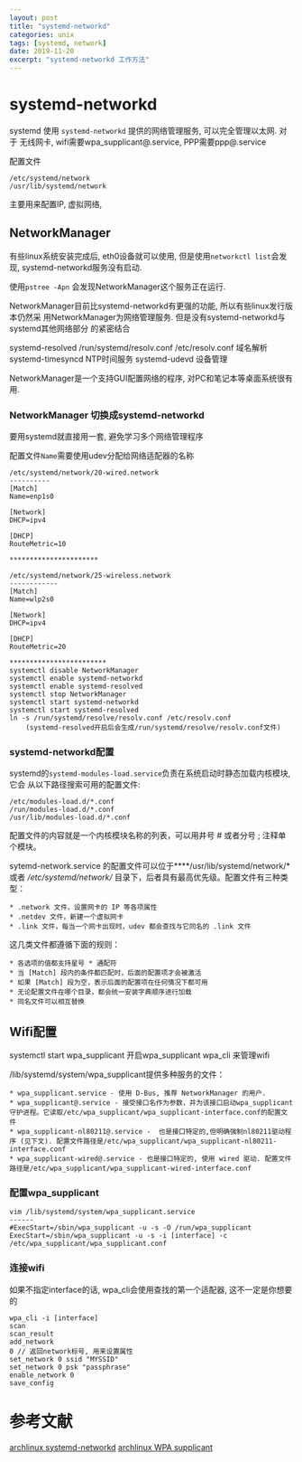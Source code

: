 ```yaml
---
layout: post
title: "systemd-networkd"
categories: unix
tags: [systemd, network]
date: 2019-11-20
excerpt: "systemd-networkd 工作方法"
---
```


# systemd-networkd
systemd 使用 `systemd-networkd` 提供的网络管理服务, 可以完全管理以太网. 对于
无线网卡, wifi需要wpa_supplicant@.service, PPP需要ppp@.service

配置文件
	
	/etc/systemd/network
	/usr/lib/systemd/network

主要用来配置IP, 虚拟网络, 


## NetworkManager
有些linux系统安装完成后, eth0设备就可以使用, 但是使用`networkctl list`会发现,
systemd-networkd服务没有启动.

使用`pstree -Apn` 会发现NetworkManager这个服务正在运行.

NetworkManager目前比systemd-networkd有更强的功能, 所以有些linux发行版本仍然采
用NetworkManager为网络管理服务. 但是没有systemd-networkd与systemd其他网络部分
的紧密结合

systemd-resolved /run/systemd/resolv.conf /etc/resolv.conf 域名解析
systemd-timesyncd NTP时间服务
systemd-udevd 设备管理

NetworkManager是一个支持GUI配置网络的程序, 对PC和笔记本等桌面系统很有用.


### NetworkManager 切换成systemd-networkd
要用systemd就直接用一套, 避免学习多个网络管理程序

配置文件`Name`需要使用udev分配给网络适配器的名称

	/etc/systemd/network/20-wired.network
	----------
	[Match]
	Name=enp1s0

	[Network]
	DHCP=ipv4

	[DHCP]
	RouteMetric=10
	
	**********************

	/etc/systemd/network/25-wireless.network
	------------
	[Match]
	Name=wlp2s0

	[Network]
	DHCP=ipv4

	[DHCP]
	RouteMetric=20

	************************
	systemctl disable NetworkManager
	systemctl enable systemd-networkd
	systemctl enable systemd-resolved
	systemctl stop NetworkManager
	systemctl start systemd-networkd
	systemctl start systemd-resolved
	ln -s /run/systemd/resolve/resolv.conf /etc/resolv.conf 
		(systemd-resolved开启后会生成/run/systemd/resolve/resolv.conf文件)


### systemd-networkd配置
systemd的`systemd-modules-load.service`负责在系统启动时静态加载内核模块, 它会
从以下路径搜索可用的配置文件:

	/etc/modules-load.d/*.conf
	/run/modules-load.d/*.conf
	/usr/lib/modules-load.d/*.conf

配置文件的内容就是一个内核模块名称的列表，可以用井号 # 或者分号 ; 注释单个模块。

sytemd-network.service 的配置文件可以位于****/usr/lib/systemd/network/* 
或者 */etc/systemd/network/* 目录下，后者具有最高优先级。配置文件有三种类型：

	* .network 文件，设置网卡的 IP 等各项属性
	* .netdev 文件，新建一个虚拟网卡
	* .link 文件，每当一个网卡出现时，udev 都会查找与它同名的 .link 文件

这几类文件都遵循下面的规则：
	
	* 各选项的值都支持星号 * 通配符
	* 当 [Match] 段内的条件都匹配时，后面的配置项才会被激活
	* 如果 [Match] 段为空，表示后面的配置项在任何情况下都可用
	* 无论配置文件在哪个目录，都会统一安装字典顺序进行加载
	* 同名文件可以相互替换

## Wifi配置
systemctl start wpa_supplicant 开启wpa_supplicant
wpa_cli 来管理wifi

/lib/systemd/system/wpa_supplicant提供多种服务的文件：

	* wpa_supplicant.service - 使用 D-Bus, 推荐 NetworkManager 的用户.
	* wpa_supplicant@.service - 接受接口名作为参数，并为该接口启动wpa_supplicant守护进程。它读取/etc/wpa_supplicant/wpa_supplicant-interface.conf的配置文件
	* wpa_supplicant-nl80211@.service -  也是接口特定的,但明确强制nl80211驱动程序 (见下文). 配置文件路径是/etc/wpa_supplicant/wpa_supplicant-nl80211-interface.conf
	* wpa_supplicant-wired@.service - 也是接口特定的, 使用 wired 驱动. 配置文件路径是/etc/wpa_supplicant/wpa_supplicant-wired-interface.conf
	
### 配置wpa_supplicant

	vim /lib/systemd/system/wpa_supplicant.service
	------
	#ExecStart=/sbin/wpa_supplicant -u -s -O /run/wpa_supplicant
	ExecStart=/sbin/wpa_supplicant -u -s -i [interface] -c /etc/wpa_supplicant/wpa_supplicant.conf

### 连接wifi
如果不指定interface的话, wpa_cli会使用查找的第一个适配器, 这不一定是你想要的

	wpa_cli -i [interface]
	scan
	scan_result
	add_network
	0 // 返回network标号, 用来设置属性
	set_network 0 ssid "MYSSID"
	set_network 0 psk "passphrase"
	enable_network 0
	save_config

# 参考文献
[archlinux systemd-networkd](https://wiki.archlinux.org/index.php/Systemd-networkd)
[archlinux WPA supplicant](https://wiki.archlinux.org/index.php/WPA_supplicant)
